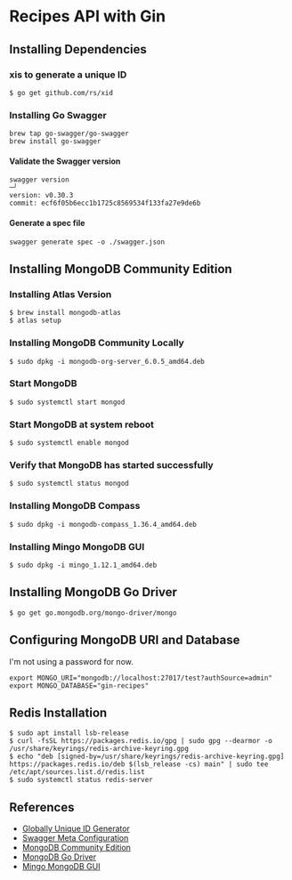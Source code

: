 # Recipes API with Gin

## Installing Dependencies

### xis to generate a unique ID

```commandline
$ go get github.com/rs/xid
```

### Installing Go Swagger

```commandline
brew tap go-swagger/go-swagger
brew install go-swagger
```

#### Validate the Swagger version

```commandline
swagger version                                                                                              ─╯
version: v0.30.3
commit: ecf6f05b6ecc1b1725c8569534f133fa27e9de6b
```

#### Generate a spec file

```commandline
swagger generate spec -o ./swagger.json
```

## Installing MongoDB Community Edition

### Installing Atlas Version

```commandline
$ brew install mongodb-atlas
$ atlas setup
```

### Installing MongoDB Community Locally

```commandline
$ sudo dpkg -i mongodb-org-server_6.0.5_amd64.deb
```

### Start MongoDB

```commandline
$ sudo systemctl start mongod
```

### Start MongoDB at system reboot

```commandline
$ sudo systemctl enable mongod
```

### Verify that MongoDB has started successfully

```commandline
$ sudo systemctl status mongod
```

### Installing MongoDB Compass

```commandline
$ sudo dpkg -i mongodb-compass_1.36.4_amd64.deb
```

### Installing Mingo MongoDB GUI

```commandline
$ sudo dpkg -i mingo_1.12.1_amd64.deb
```

## Installing MongoDB Go Driver

```commandline
$ go get go.mongodb.org/mongo-driver/mongo
```

## Configuring MongoDB URI and Database

I'm not using a password for now.

```commandline
export MONGO_URI="mongodb://localhost:27017/test?authSource=admin"
export MONGO_DATABASE="gin-recipes"
```

## Redis Installation

```commandline
$ sudo apt install lsb-release
$ curl -fsSL https://packages.redis.io/gpg | sudo gpg --dearmor -o /usr/share/keyrings/redis-archive-keyring.gpg
$ echo "deb [signed-by=/usr/share/keyrings/redis-archive-keyring.gpg] https://packages.redis.io/deb $(lsb_release -cs) main" | sudo tee /etc/apt/sources.list.d/redis.list
$ sudo systemctl status redis-server
```


## References

- [Globally Unique ID Generator](https://github.com/rs/xid)
- [Swagger Meta Configuration](https://goswagger.io/use/spec/meta.html)
- [MongoDB Community Edition](https://www.mongodb.com/try/download/community)
- [MongoDB Go Driver](https://github.com/mongodb/mongo-go-driver)
- [Mingo MongoDB GUI](https://github.com/mingo-app/mingo/releases)
